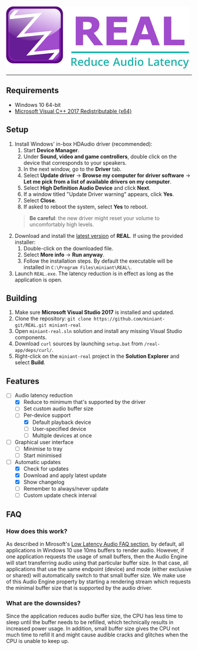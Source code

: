 ![REAL](img/logo.png)

---

## Requirements

* Windows 10 64-bit
* [Microsoft Visual C++ 2017 Redistributable (x64)](https://aka.ms/vs/15/release/VC_redist.x64.exe) 

## Setup

1. Install Windows' in-box HDAudio driver (recommended):
    1. Start **Device Manager**.
    2. Under **Sound, video and game controllers**, double click on the device that corresponds to your speakers.
    3. In the next window, go to the **Driver** tab.
    4. Select **Update driver** -> **Browse my computer for driver software** -> **Let me pick from a list of available drivers on my computer**.
    5. Select **High Definition Audio Device** and click **Next**.
    6. If a window titled "Update Driver warning" appears, click **Yes**.
    7. Select **Close**.
    8. If asked to reboot the system, select **Yes** to reboot.
    > **Be careful**: the new driver might reset your volume to uncomfortably high levels. 
2. Download and install the [latest version](https://github.com/miniant-git/REAL/releases/latest) of **REAL**. If using the provided installer:
    1. Double-click on the downloaded file.
    2. Select **More info** -> **Run anyway**.
    3. Follow the installation steps. By default the executable will be installed in `C:\Program Files\miniant\REAL\`. 
3. Launch `REAL.exe`. The latency reduction is in effect as long as the application is open.

## Building

1. Make sure **Microsoft Visual Studio 2017** is installed and updated.
2. Clone the repository: `git clone https://github.com/miniant-git/REAL.git miniant-real`
3. Open `miniant-real.sln` solution and install any missing Visual Studio components.
4. Download `curl` sources by launching `setup.bat` from `/real-app/deps/curl/`.
5. Right-click on the `miniant-real` project in the **Solution Explorer** and select **Build**.

## Features

- [ ] Audio latency reduction
    - [x] Reduce to minimum that's supported by the driver
    - [ ] Set custom audio buffer size
    - [ ] Per-device support
        - [x] Default playback device
        - [ ] User-specified device
        - [ ] Multiple devices at once
- [ ] Graphical user interface
    - [ ] Minimise to tray
    - [ ] Start minimised
- [ ] Automatic updates
    - [x] Check for updates
    - [x] Download and apply latest update
    - [x] Show changelog
    - [ ] Remember to always/never update
    - [ ] Custom update check interval

## FAQ

### How does this work?

As described in Mirosoft's [Low Latency Audio FAQ section](https://docs.microsoft.com/en-us/windows-hardware/drivers/audio/low-latency-audio#span-idfaqspanspan-idfaqspanfaq), by default, all applications in Windows 10 use 10ms buffers to render audio. However, if one application requests the usage of small buffers, then the Audio Engine will start transferring audio using that particular buffer size. In that case, all applications that use the same endpoint (device) and mode (either exclusive or shared) will automatically switch to that small buffer size. We make use of this Audio Engine property by starting a rendering stream which requests the minimal buffer size that is supported by the audio driver.

### What are the downsides?

Since the application reduces audio buffer size, the CPU has less time to sleep until the buffer needs to be refilled, which technically results in increased power usage. In addition, small buffer size gives the CPU not much time to refill it and might cause audible cracks and glitches when the CPU is unable to keep up.
